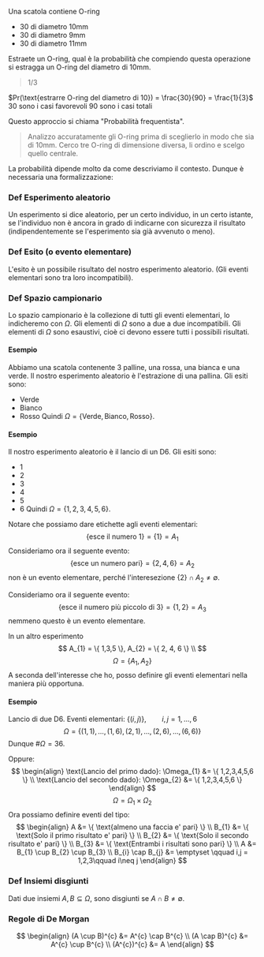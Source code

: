 Una scatola contiene O-ring
- 30 di diametro 10mm
- 30 di diametro 9mm
- 30 di diametro 11mm

Estraete un O-ring, qual è la probabilità che compiendo questa operazione si estragga un O-ring del diametro di 10mm.
> 1/3

$Pr(\text{estrarre O-ring del diametro di 10}) = \frac{30}{90} = \frac{1}{3}$
$30$ sono i casi favorevoli
$90$ sono i casi totali

Questo approccio si chiama "Probabilità frequentista".
>Analizzo accuratamente gli O-ring prima di sceglierlo in modo che sia di 10mm.
>Cerco tre O-ring di dimensione diversa, li ordino e scelgo quello centrale.

La probabilità dipende molto da come descriviamo il contesto.
Dunque è necessaria una formalizzazione:

### Def Esperimento aleatorio
Un esperimento si dice aleatorio, per un certo individuo, in un certo istante, se l'individuo non è ancora in grado di indicarne con sicurezza il risultato (indipendentemente se l'esperimento sia già avvenuto o meno).

### Def Esito (o evento elementare)
L'esito è un possibile risultato del nostro esperimento aleatorio.
(Gli eventi elementari sono tra loro incompatibili).

### Def Spazio campionario
Lo spazio campionario è la collezione di tutti gli eventi elementari, lo indicheremo con $\Omega$. Gli elementi di $\Omega$ sono a due a due incompatibili. Gli elementi di $\Omega$ sono esaustivi, cioè ci devono essere tutti i possibili risultati.

#### Esempio
Abbiamo una scatola contenente 3 palline, una rossa, una bianca e una verde.
Il nostro esperimento aleatorio è l'estrazione di una pallina.
Gli esiti sono:
- Verde
- Bianco
- Rosso
Quindi $\Omega=\{ \text{Verde}, \text{Bianco}, \text{Rosso} \}$.

#### Esempio
Il nostro esperimento aleatorio è il lancio di un D6.
Gli esiti sono:
- 1
- 2
- 3
- 4
- 5
- 6
Quindi $\Omega = \{ 1,2,3,4,5,6 \}$.

Notare che possiamo dare etichette agli eventi elementari:
$$
\{ \text{esce il numero 1} \} = \{ 1 \} = A_{1}
$$
Consideriamo ora il seguente evento:
$$
\{ \text{esce un numero pari} \} = \{ 2,4,6 \} = A_{2}
$$
non è un evento elementare, perché l'interesezione $\{ 2 \} \cap A_{2} \neq \emptyset$.

Consideriamo ora il seguente evento:
$$
\{ \text{esce il numero più piccolo di 3} \} = \{ 1, 2 \} = A_{3}
$$
nemmeno questo è un evento elementare.

In un altro esperimento
$$
A_{1} = \{ 1,3,5 \}, A_{2} = \{ 2, 4, 6 \} \\
$$
$$
\Omega = \{ A_{1}, A_{2} \}
$$
A seconda dell'interesse che ho, posso definire gli eventi elementari nella maniera più opportuna.

#### Esempio
Lancio di due D6.
Eventi elementari: $\{ (i, j) \}, \qquad i,j = 1, \dots,6$
$$
\Omega = \{ (1, 1), \dots, (1, 6), (2,1), \dots, (2,6), \dots, (6,6) \}
$$
Dunque $\# \Omega = 36$.

Oppure:
$$
\begin{align}
\text{Lancio del primo dado}:  \Omega_{1} &= \{ 1,2,3,4,5,6 \} \\
\text{Lancio del secondo dado}:  \Omega_{2} &= \{ 1,2,3,4,5,6 \}
\end{align}
$$
$$
\Omega = \Omega_{1} \times \Omega_{2}
$$
Ora possiamo definire eventi del tipo: 
$$
\begin{align}
A &= \{ \text{almeno una faccia e' pari} \} \\
B_{1} &= \{ \text{Solo il primo risultato e' pari} \} \\
B_{2} &= \{ \text{Solo il secondo risultato e' pari} \} \\
B_{3} &= \{ \text{Entrambi i risultati sono pari} \} \\
A &= B_{1} \cup B_{2} \cup B_{3} \\
B_{i} \cap B_{j} &= \emptyset \qquad i,j = 1,2,3\qquad i\neq j
\end{align}
$$

### Def Insiemi disgiunti
Dati due insiemi $A, B \subseteq \Omega$, sono disgiunti se $A \cap B \neq \emptyset$.

### Regole di De Morgan
$$
\begin{align}
(A \cup B)^{c} &= A^{c} \cap B^{c} \\
(A \cap B)^{c} &= A^{c} \cup B^{c} \\
(A^{c})^{c}  &= A
\end{align}
$$
